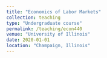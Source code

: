 ```yaml
---
title: "Economics of Labor Markets"
collection: teaching
type: "Undergraduate course"
permalink: /teaching/econ440
venue: "University of Illinois"
date: 2020-01-01
location: "Champaign, Illinois"
---
```


